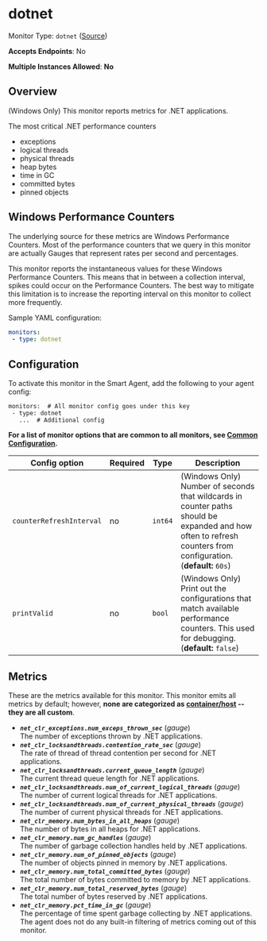 
<!--- Generated by to-integrations-repo script in Smart Agent repo, DO NOT MODIFY HERE --->
<!--- GENERATED BY gomplate from scripts/docs/templates/monitor-page.md.tmpl --->

# dotnet

Monitor Type: `dotnet` ([Source](https://github.com/signalfx/signalfx-agent/tree/main/pkg/monitors/dotnet))

**Accepts Endpoints**: No

**Multiple Instances Allowed**: **No**

## Overview

(Windows Only) This monitor reports metrics for .NET applications.

The most critical .NET performance counters
* exceptions
* logical threads
* physical threads
* heap bytes
* time in GC
* committed bytes
* pinned objects

## Windows Performance Counters
The underlying source for these metrics are Windows Performance Counters.
Most of the performance counters that we query in this monitor are actually Gauges
that represent rates per second and percentages.

This monitor reports the instantaneous values for these Windows Performance Counters.
This means that in between a collection interval, spikes could occur on the
Performance Counters.  The best way to mitigate this limitation is to increase
the reporting interval on this monitor to collect more frequently.

Sample YAML configuration:

```yaml
monitors:
 - type: dotnet
```


## Configuration

To activate this monitor in the Smart Agent, add the following to your
agent config:

```
monitors:  # All monitor config goes under this key
 - type: dotnet
   ...  # Additional config
```

**For a list of monitor options that are common to all monitors, see [Common
Configuration](../monitor-config.html#common-configuration).**


| Config option | Required | Type | Description |
| --- | --- | --- | --- |
| `counterRefreshInterval` | no | `int64` | (Windows Only) Number of seconds that wildcards in counter paths should be expanded and how often to refresh counters from configuration. (**default:** `60s`) |
| `printValid` | no | `bool` | (Windows Only) Print out the configurations that match available performance counters.  This used for debugging. (**default:** `false`) |


## Metrics

These are the metrics available for this monitor.
This monitor emits all metrics by default; however, **none are categorized as
[container/host](https://docs.signalfx.com/en/latest/admin-guide/usage.html#about-custom-bundled-and-high-resolution-metrics)
-- they are all custom**.


 - ***`net_clr_exceptions.num_exceps_thrown_sec`*** (*gauge*)<br>    The number of exceptions thrown by .NET applications.
 - ***`net_clr_locksandthreads.contention_rate_sec`*** (*gauge*)<br>    The rate of thread of thread contention per second for .NET applications.
 - ***`net_clr_locksandthreads.current_queue_length`*** (*gauge*)<br>    The current thread queue length for .NET applications.
 - ***`net_clr_locksandthreads.num_of_current_logical_threads`*** (*gauge*)<br>    The number of current logical threads for .NET applications.
 - ***`net_clr_locksandthreads.num_of_current_physical_threads`*** (*gauge*)<br>    The number of current physical threads for .NET applications.
 - ***`net_clr_memory.num_bytes_in_all_heaps`*** (*gauge*)<br>    The number of bytes in all heaps for .NET applications.
 - ***`net_clr_memory.num_gc_handles`*** (*gauge*)<br>    The number of garbage collection handles held by .NET applications.
 - ***`net_clr_memory.num_of_pinned_objects`*** (*gauge*)<br>    The number of objects pinned in memory by .NET applications.
 - ***`net_clr_memory.num_total_committed_bytes`*** (*gauge*)<br>    The total number of bytes committed to memory by .NET applications.
 - ***`net_clr_memory.num_total_reserved_bytes`*** (*gauge*)<br>    The total number of bytes reserved by .NET applications.
 - ***`net_clr_memory.pct_time_in_gc`*** (*gauge*)<br>    The percentage of time spent garbage collecting by .NET applications.
The agent does not do any built-in filtering of metrics coming out of this
monitor.


